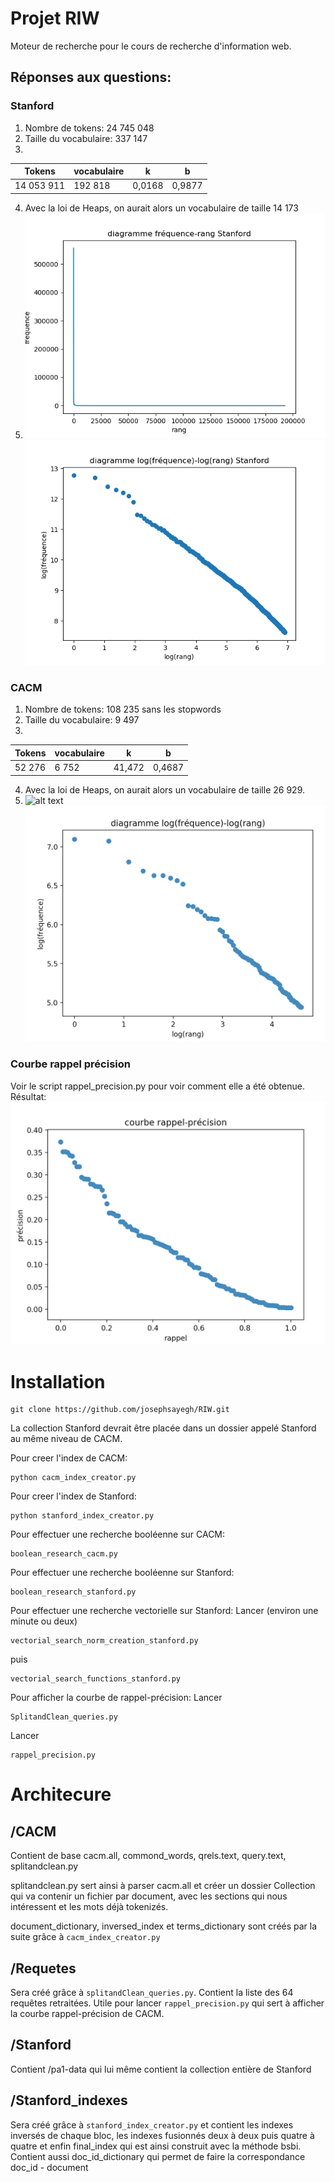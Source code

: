 # Projet RIW

Moteur de recherche pour le cours de recherche d'information web.

## Réponses aux questions: 

### Stanford

1) Nombre de tokens: 24 745 048
2) Taille du vocabulaire: 337 147
3)
| Tokens     | vocabulaire    | k | b |
| --------|---------|-------|-------|
| 14 053 911   | 192 818   | 0,0168    |  0,9877 |
4) Avec la loi de Heaps, on aurait alors un vocabulaire de taille 14 173
5) ![alt text](freq-rang-stanford.png)
![alt text](log-freq-log-rang-stanford.png)

### CACM

1) Nombre de tokens: 108 235 sans les stopwords
2) Taille du vocabulaire: 9 497
3) 
| Tokens     | vocabulaire    | k | b |
| --------|---------|-------|-------|
| 52 276  | 6 752   | 41,472    |  0,4687 |
4) Avec la loi de Heaps, on aurait alors un vocabulaire de taille 26 929.
5) ![alt text](Diagramme_fréquence_rang.png)
![alt text](Diagramme_logf_logr.png)

### Courbe rappel précision

Voir le script rappel_precision.py pour voir comment elle a été obtenue.
Résultat: ![alt text](rappel_précision.png)


# Installation
```
git clone https://github.com/josephsayegh/RIW.git
```

La collection Stanford devrait être placée dans un dossier appelé Stanford au même niveau de CACM.

Pour creer l'index de CACM:
```
python cacm_index_creator.py
```
Pour creer l'index de Stanford:
```
python stanford_index_creator.py
```
Pour effectuer une recherche booléenne sur CACM:
```
boolean_research_cacm.py
```
Pour effectuer une recherche booléenne sur Stanford:
```
boolean_research_stanford.py
```
Pour effectuer une recherche vectorielle sur Stanford:
Lancer (environ une minute ou deux)
```
vectorial_search_norm_creation_stanford.py
```
puis
```
vectorial_search_functions_stanford.py
```
Pour afficher la courbe de rappel-précision:
Lancer 
```
SplitandClean_queries.py
```
Lancer 
```
rappel_precision.py
```

# Architecure

## /CACM 
Contient de base cacm.all, commond_words, qrels.text, query.text, splitandclean.py

splitandclean.py sert ainsi à parser cacm.all et créer un dossier Collection qui va contenir un fichier 
par document, avec les sections qui nous intéressent et les mots déjà tokenizés.

document_dictionary, inversed_index et terms_dictionary sont créés par la suite grâce à ```cacm_index_creator.py```

## /Requetes
Sera créé grâce à ```splitandClean_queries.py```.
Contient la liste des 64 requêtes retraitées. Utile pour lancer ```rappel_precision.py``` qui sert à afficher la courbe rappel-précision de CACM.

## /Stanford
Contient /pa1-data qui lui même contient la collection entière de Stanford

## /Stanford_indexes
Sera créé grâce à ```stanford_index_creator.py``` et contient les indexes inversés de chaque bloc,
les indexes fusionnés deux à deux puis quatre à quatre et enfin final_index qui est ainsi construit
avec la méthode bsbi. 
Contient aussi doc_id_dictionary qui permet de faire la correspondance doc_id - document


